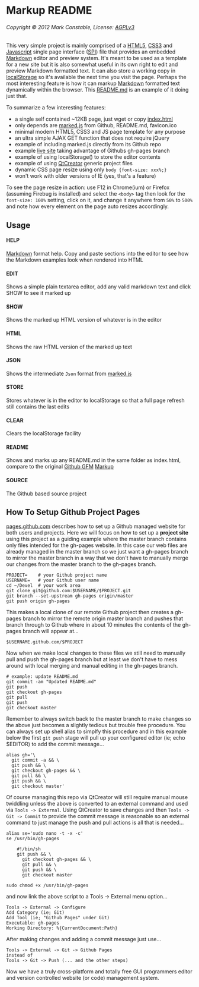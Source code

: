 Markup README
=============

###### Copyright &copy; 2012 Mark Constable, License: [AGPLv3]

This very simple project is mainly comprised of a [HTML5], [CSS3]
and [Javascript] single page interface ([SPI]) file that provides
an embedded [Markdown] editor and preview system. It's meant to be
used as a template for a new site but it is also somewhat useful
in its own right to edit and preview Markdown formatted text. It
can also store a working copy in [localStorage] so it's available
the next time you visit the page. Perhaps the most interesting
feature is how it can markup [Markdown] formatted text dynamically
within the browser. This [README.md] is an example of it doing
just that.

To summarize a few interesting features:

* a single self contained ~12KB page, just wget or copy [index.html]
* only depends are [marked.js] from Github, README.md, favicon.ico
* minimal modern HTML5, CSS3 and JS page template for any purpose
* an ultra simple AJAX GET function that does not require jQuery
* example of including marked.js directly from its Github repo
* example [live site] taking advantage of Githubs gh-pages branch
* example of using localStorage() to store the editor contents
* example of using [QtCreator] generic project files
* dynamic CSS page resize using only `body {font-size: xxx%;}`
* won't work with older versions of IE (yes, that's a feature)

To see the page resize in action: use F12 in Chrome(ium) or
Firefox (assuming Firebug is installed) and select the `<body>`
tag then look for the `font-size: 100%` setting, click on it, and
change it anywhere from `50%` to `500%` and note how every element
on the page auto resizes accordingly.

Usage
-----

#### HELP
[Markdown] format help. Copy and paste sections into the editor to
see how the Markdown examples look when rendered into HTML

#### EDIT
Shows a simple plain textarea editor, add any valid markdown text
and click SHOW to see it marked up

#### SHOW
Shows the marked up HTML version of whatever is in the editor

#### HTML
Shows the raw HTML version of the marked up text

#### JSON
Shows the intermediate `Json` format from [marked.js]

#### STORE
Stores whatever is in the editor to localStorage so that a full
page refresh still contains the last edits

#### CLEAR
Clears the localStorage facility

#### README
Shows and marks up any README.md in the same folder as index.html,
compare to the original [Github GFM] [Markup]

#### SOURCE
The Github based source project


How To Setup Github Project Pages
---------------------------------

[pages.github.com] describes how to set up a Github managed
website for both users and projects. Here we will focus on how to
set up a **project site** using this project as a guiding example
where the master branch contains only files intended for the
gh-pages website. In this case our web files are already managed
in the master branch so we just want a gh-pages branch to mirror
the master branch in a way that we don't have to manually merge
our changes from the master branch to the gh-pages branch.

    PROJECT=    # your Github project name
    USERNAME=   # your Github user name
    cd ~/Devel  # your work area
    git clone git@github.com:$USERNAME/$PROJECT.git
    git branch --set-upstream gh-pages origin/master
    git push origin gh-pages

This makes a local clone of our remote Github project then
creates a gh-pages branch to mirror the remote origin master
branch and pushes that branch through to Github where in about 10
minutes the contents of the gh-pages branch will appear at...

    $USERNAME.github.com/$PROJECT

Now when we make local changes to these files we still need to
manually pull and push the gh-pages branch but at least we don't
have to mess around with local merging and manual editing in the
gh-pages branch.

    # example: update README.md
    git commit -am "Updated README.md"
    git push
    git checkout gh-pages
    git pull
    git push
    git checkout master

Remember to always switch back to the master branch to make
changes so the above just becomes a slightly tedious but trouble
free procedure. You can always set up shell alias to simplfy this
procedure and in this example below the first `git push` stage
will pull up your configured editor (ie; echo $EDITOR) to add the
commit message...

    alias gh='\
      git commit -a && \
      git push && \
      git checkout gh-pages && \
      git pull && \
      git push && \
      git checkout master'

Of course managing this repo via QtCreator will still require
manual mouse twiddling unless the above is converted to an
external command and used via `Tools -> External`. Using QtCreator
to save changes and then `Tools -> Git -> Commit` to provide the
commit message is reasonable so an external command to just manage
the push and pull actions is all that is needed...

    alias se='sudo nano -t -x -c'
    se /usr/bin/gh-pages

        #!/bin/sh
        git push && \
          git checkout gh-pages && \
          git pull && \
          git push && \
          git checkout master

    sudo chmod +x /usr/bin/gh-pages

and now link the above script to a Tools -> External menu option...

    Tools -> External -> Configure
    Add Category (ie; Git)
    Add Tool (ie; "Github Pages" under Git)
    Executable: gh-pages
    Working Directory: %{CurrentDocument:Path}

After making changes and adding a commit message just use...

    Tools -> External -> Git -> Github Pages
    instead of
    Tools -> Git -> Push (... and the other steps)

Now we have a truly cross-platform and totally free GUI programmers
editor and version controlled website (or code) management system.

[AGPLv3]: http://www.gnu.org/licenses/agpl.html
[Showdown]: https://github.com/coreyti/showdown
[Markdown]: http://daringfireball.net/projects/markdown
[index.html]: http://markc.github.com/markup/index.html
[pages.github.com]: http://pages.github.com
[marked.js]: https://github.com/chjj/marked
[Markup]: http://github.com/markc/markup
[live site]: http://markc.github.com/markup
[QtCreator]: http://qt-project.org/wiki/Qt_Creator_Releases
[Github GFM]: http://github.github.com/github-flavored-markdown/
[SPI]: http://en.wikipedia.org/wiki/Single-page_application
[HTML5]: http://en.wikipedia.org/wiki/HTML5
[CSS3]: http://en.wikipedia.org/wiki/CSS3#CSS_3
[Javascript]: http://en.wikipedia.org/wiki/Javascript
[README.md]: README.md
[localStorage]: http://en.wikipedia.org/wiki/LocalStorage
